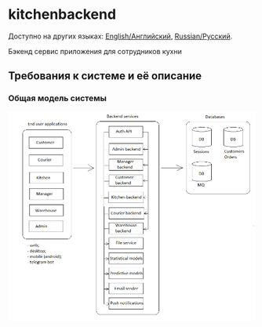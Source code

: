 # kitchenbackend

Доступно на других языках: [English/Английский](kitchenbackend.md), [Russian/Русский](kitchenbackend.ru.md). 

Бэкенд сервис приложения для сотрудников кухни 

## Требования к системе и её описание 

### Общая модель системы 

![system_overall](../img/system_overall.png)
